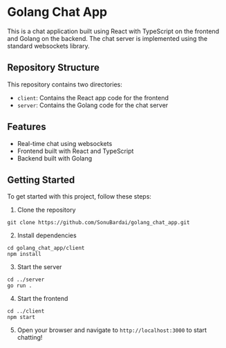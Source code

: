 # Golang Chat App

This is a chat application built using React with TypeScript on the frontend and Golang on the backend. The chat server is implemented using the standard websockets library.

## Repository Structure
This repository contains two directories:
- `client`: Contains the React app code for the frontend
- `server`: Contains the Golang code for the chat server

## Features
- Real-time chat using websockets
- Frontend built with React and TypeScript
- Backend built with Golang

## Getting Started
To get started with this project, follow these steps:

1. Clone the repository
```
git clone https://github.com/SonuBardai/golang_chat_app.git
```

2. Install dependencies
```
cd golang_chat_app/client
npm install
```

3. Start the server
```
cd ../server
go run .
```

4. Start the frontend
```
cd ../client
npm start
```

5. Open your browser and navigate to `http://localhost:3000` to start chatting!

